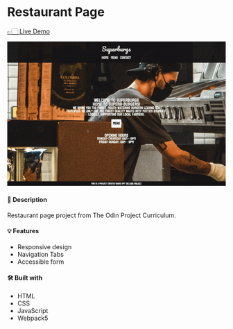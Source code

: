 # Restaurant Page

<a href="">👉🏻 Live Demo</a>

![](/src/Images/demo.gif)

#### 📝 Description

Restaurant page project from The Odin Project Curriculum.

#### 💡 Features

- Responsive design
- Navigation Tabs
- Accessible form

#### 🛠️ Built with

- HTML
- CSS
- JavaScript
- Webpack5
